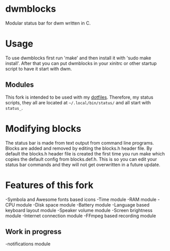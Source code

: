 # dwmblocks
Modular status bar for dwm written in C.
# Usage
To use dwmblocks first run 'make' and then install it with 'sudo make install'.
After that you can put dwmblocks in your xinitrc or other startup script to have it start with dwm.
## Modules
This fork is intended to be used with my [dotfiles](https://github.com/salahdin-ahmed/dotfiles). Therefore, my status scripts, they all are located at `~/.local/bin/status/` and all start with `status_`.
# Modifying blocks
The status bar is made from text output from command line programs.
Blocks are added and removed by editing the blocks.h header file.
By default the blocks.h header file is created the first time you run make which copies the default config from blocks.def.h.
This is so you can edit your status bar commands and they will not get overwritten in a future update.
# Features of this fork
-Symbola and Awesome fonts based icons
-Time module
-RAM module
-CPU module
-Disk space module
-Battery module
-Language based keyboard layout module
-Speaker volume module
-Screen brightness module
-Internet connection module
-FFmpeg based recording module
## Work in progress
-notifications module
